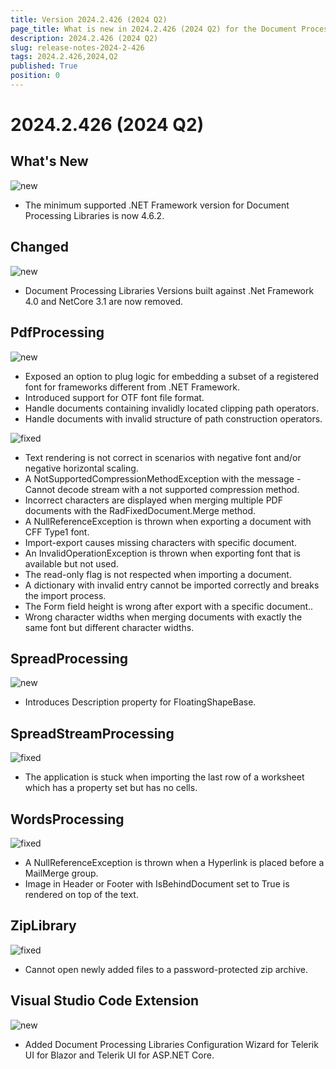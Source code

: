 ```yaml
---
title: Version 2024.2.426 (2024 Q2)
page_title: What is new in 2024.2.426 (2024 Q2) for the Document Processing Libraries
description: 2024.2.426 (2024 Q2)
slug: release-notes-2024-2-426 
tags: 2024.2.426,2024,Q2
published: True
position: 0
---
```



# 2024.2.426 (2024 Q2)


## What's New


![new](../images/new.png)

* The minimum supported .NET Framework version for Document Processing Libraries is now 4.6.2.

## Changed


![new](../images/new.png)

* Document Processing Libraries Versions built against .Net Framework 4.0 and NetCore 3.1 are now removed.

## PdfProcessing


![new](../images/new.png)

* Exposed an option to plug logic for embedding a subset of a registered font for frameworks different from .NET Framework.
* Introduced support for OTF font file format.
* Handle documents containing invalidly located clipping path operators.
* Handle documents with invalid structure of path construction operators.

![fixed](../images/fixed.png)

* Text rendering is not correct in scenarios with negative font and/or negative horizontal scaling.
* A NotSupportedCompressionMethodException with the message - Cannot decode stream with a not supported compression method.
* Incorrect characters are displayed when merging multiple PDF documents with the RadFixedDocument.Merge method.
* A NullReferenceException is thrown when exporting a document with CFF Type1 font.
* Import-export causes missing characters with specific document.
* An InvalidOperationException is thrown when exporting font that is available but not used.
* The read-only flag is not respected when importing a document.
* A dictionary with invalid entry cannot be imported correctly and breaks the import process.
* The Form field height is wrong after export with a specific document..
* Wrong character widths when merging documents with exactly the same font but different character widths.

## SpreadProcessing


![new](../images/new.png)

* Introduces Description property for FloatingShapeBase.

## SpreadStreamProcessing


![fixed](../images/fixed.png)

* The application is stuck when importing the last row of a worksheet which has a property set but has no cells.

## WordsProcessing


![fixed](../images/fixed.png)

* A NullReferenceException is thrown when a Hyperlink is placed before a MailMerge group.
* Image in Header or Footer with IsBehindDocument set to True is rendered on top of the text.

## ZipLibrary


![fixed](../images/fixed.png)

* Cannot open newly added files to a password-protected zip archive.
  
## Visual Studio Code Extension


![new](../images/new.png)

* Added Document Processing Libraries Configuration Wizard for Telerik UI for Blazor and Telerik UI for ASP.NET Core.
